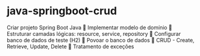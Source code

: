 # java-springboot-crud
 Criar projeto Spring Boot Java  Implementar modelo de domínio   Estruturar camadas lógicas: resource, service, repository  Configurar banco de dados de teste (H2)  Povoar o banco de dados  CRUD - Create, Retrieve, Update, Delete  Tratamento de exceções 
